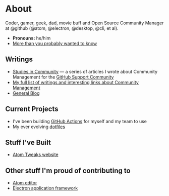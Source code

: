 # About

Coder, gamer, geek, dad, movie buff and Open Source Community Manager at @github (@atom, @electron, @desktop, @cli, et al).

* **Pronouns:** he/him
* [More than you probably wanted to know](https://www.lee-dohm.com/about/)

## Writings

* [Studies in Community](https://github.community/c/github-original-series/studies-in-community/30) &mdash; a series of articles I wrote about Community Management for the [GitHub Support Community](https://github.community)
* [My full list of writings and interesting links about Community Management](https://github.com/lee-dohm/community-manager)
* [General Blog](https://www.lee-dohm.com)

## Current Projects

* I've been building [GitHub Actions](https://github.com/lee-dohm?tab=repositories&q=topic%3Aaction&type=&language=) for myself and my team to use
* My ever evolving [dotfiles](https://github.com/lee-dohm/dotfiles)

## Stuff I've Built

* [Atom Tweaks website](https://www.atom-tweaks.com)

## Other stuff I'm proud of contributing to

* [Atom editor](https://atom.io)
* [Electron application framework](https://www.electronjs.org/)
